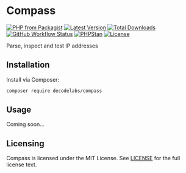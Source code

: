 # Compass

[![PHP from Packagist](https://img.shields.io/packagist/php-v/decodelabs/compass?style=flat)](https://packagist.org/packages/decodelabs/compass)
[![Latest Version](https://img.shields.io/packagist/v/decodelabs/compass.svg?style=flat)](https://packagist.org/packages/decodelabs/compass)
[![Total Downloads](https://img.shields.io/packagist/dt/decodelabs/compass.svg?style=flat)](https://packagist.org/packages/decodelabs/compass)
[![GitHub Workflow Status](https://img.shields.io/github/workflow/status/decodelabs/compass/Integrate)](https://github.com/decodelabs/compass/actions/workflows/integrate.yml)
[![PHPStan](https://img.shields.io/badge/PHPStan-enabled-44CC11.svg?longCache=true&style=flat)](https://github.com/phpstan/phpstan)
[![License](https://img.shields.io/packagist/l/decodelabs/compass?style=flat)](https://packagist.org/packages/decodelabs/compass)

Parse, inspect and test IP addresses

## Installation

Install via Composer:

```bash
composer require decodelabs/compass
```

## Usage

Coming soon...

## Licensing
Compass is licensed under the MIT License. See [LICENSE](./LICENSE) for the full license text.

